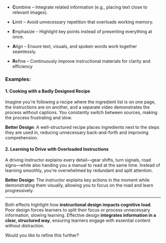 - **C**ombine – Integrate related information (e.g., placing text close to relevant images).
    
- **L**imit – Avoid unnecessary repetition that overloads working memory.
    
- **E**mphasize – Highlight key points instead of presenting everything at once.
    
- **A**lign – Ensure text, visuals, and spoken words work together seamlessly.
    
- **R**efine – Continuously improve instructional materials for clarity and efficiency
### Examples:
#### **1. Cooking with a Badly Designed Recipe**

Imagine you're following a recipe where the ingredient list is on one page, the instructions are on another, and a separate video demonstrates the process without captions. You constantly switch between sources, making the process frustrating and slow.

**Better Design**: A well-structured recipe places ingredients next to the steps they are used in, reducing unnecessary back-and-forth and improving comprehension.

#### **2. Learning to Drive with Overloaded Instructions**

A driving instructor explains every detail—gear shifts, turn signals, road signs—while also handing you a manual to read at the same time. Instead of learning smoothly, you're overwhelmed by redundant and split attention.

**Better Design**: The instructor explains key actions in the moment while demonstrating them visually, allowing you to focus on the road and learn progressively.

---
Both effects highlight how **instructional design impacts cognitive load**. Poor design forces learners to split their focus or process unnecessary information, slowing learning. Effective design **integrates information in a clear, structured way**, ensuring learners engage with essential content without distraction.

Would you like to refine this further?